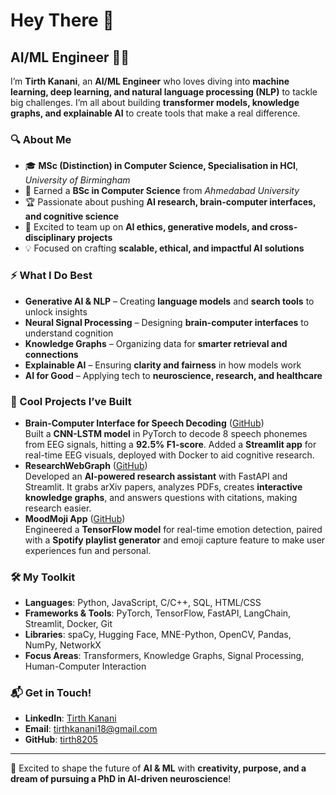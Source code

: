 # Hey There 👋

## AI/ML Engineer 🧠🚀

I’m **Tirth Kanani**, an **AI/ML Engineer** who loves diving into **machine learning, deep learning, and natural language processing (NLP)** to tackle big challenges. I’m all about building **transformer models, knowledge graphs, and explainable AI** to create tools that make a real difference.

### 🔍 About Me
- 🎓 **MSc (Distinction) in Computer Science, Specialisation in HCI**, *University of Birmingham*
- 🌟 Earned a **BSc in Computer Science** from *Ahmedabad University*
- 🏆 Passionate about pushing **AI research, brain-computer interfaces, and cognitive science**
- 🤝 Excited to team up on **AI ethics, generative models, and cross-disciplinary projects**
- 💡 Focused on crafting **scalable, ethical, and impactful AI solutions**

### ⚡ What I Do Best
- **Generative AI & NLP** – Creating **language models** and **search tools** to unlock insights
- **Neural Signal Processing** – Designing **brain-computer interfaces** to understand cognition
- **Knowledge Graphs** – Organizing data for **smarter retrieval and connections**
- **Explainable AI** – Ensuring **clarity and fairness** in how models work
- **AI for Good** – Applying tech to **neuroscience, research, and healthcare**

### 🌟 Cool Projects I’ve Built
- **Brain-Computer Interface for Speech Decoding** ([GitHub](https://github.com/tirth8205))  
  Built a **CNN-LSTM model** in PyTorch to decode 8 speech phonemes from EEG signals, hitting a **92.5% F1-score**. Added a **Streamlit app** for real-time EEG visuals, deployed with Docker to aid cognitive research.
- **ResearchWebGraph** ([GitHub](https://github.com/tirth8205))  
  Developed an **AI-powered research assistant** with FastAPI and Streamlit. It grabs arXiv papers, analyzes PDFs, creates **interactive knowledge graphs**, and answers questions with citations, making research easier.
- **MoodMoji App** ([GitHub](https://github.com/tirth8205))  
  Engineered a **TensorFlow model** for real-time emotion detection, paired with a **Spotify playlist generator** and emoji capture feature to make user experiences fun and personal.

### 🛠️ My Toolkit
- **Languages**: Python, JavaScript, C/C++, SQL, HTML/CSS
- **Frameworks & Tools**: PyTorch, TensorFlow, FastAPI, LangChain, Streamlit, Docker, Git
- **Libraries**: spaCy, Hugging Face, MNE-Python, OpenCV, Pandas, NumPy, NetworkX
- **Focus Areas**: Transformers, Knowledge Graphs, Signal Processing, Human-Computer Interaction

### 📬 Get in Touch!
- **LinkedIn**: [Tirth Kanani](https://www.linkedin.com/in/tirthkanani/)
- **Email**: tirthkanani18@gmail.com
- **GitHub**: [tirth8205](https://github.com/tirth8205)

---

🚀 Excited to shape the future of **AI & ML** with **creativity, purpose, and a dream of pursuing a PhD in AI-driven neuroscience**!
